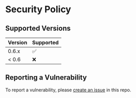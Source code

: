 # Security Policy

## Supported Versions

| Version | Supported          |
| ------- | ------------------ |
| 0.6.x   | :white_check_mark: |
| < 0.6   | :x:                |

## Reporting a Vulnerability

To report a vulnerability, please [create an issue](https://github.com/integreat-io/integreat-transporter-redis/issues) in this repo.
